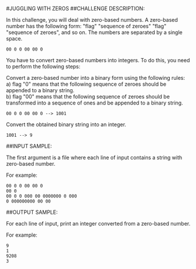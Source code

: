 #JUGGLING WITH ZEROS
##CHALLENGE DESCRIPTION:

In this challenge, you will deal with zero-based numbers. A zero-based number has the following form: "flag" "sequence of zeroes" "flag" "sequence of zeroes", and so on. The numbers are separated by a single space.

    00 0 0 00 00 0
You have to convert zero-based numbers into integers. To do this, you need to perform the following steps:

Convert a zero-based number into a binary form using the following rules:  
a) flag "0" means that the following sequence of zeroes should be appended to a binary string.    
b) flag "00" means that the following sequence of zeroes should be transformed into a sequence of ones and be appended to a binary string.    

    00 0 0 00 00 0 --> 1001

Convert the obtained binary string into an integer.  

    1001 --> 9

##INPUT SAMPLE:

The first argument is a file where each line of input contains a string with zero-based number.

For example:


    00 0 0 00 00 0
    00 0
    00 0 0 000 00 0000000 0 000
    0 000000000 00 00

##OUTPUT SAMPLE:

For each line of input, print an integer converted from a zero-based number.

For example:


    9
    1
    9208
    3
